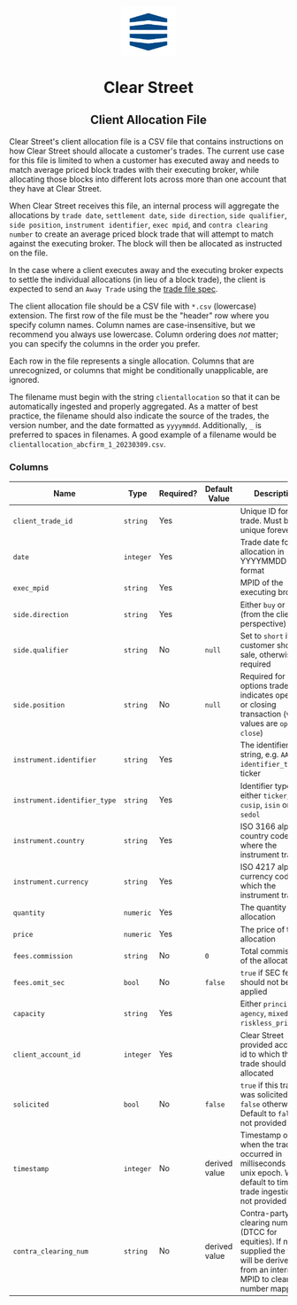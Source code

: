<div class="center">
<p align="center"><img src="assets/logo.png" align="center" width="20%" height="20%"></p>
  <h1 align="center">Clear Street</h1>
  <p align="center">
    <h2 align="center">
      Client Allocation File
    </h2>
  </p>
</div>

Clear Street's client allocation file is a CSV file that contains instructions on how Clear Street should allocate a customer's trades.  The current use case for this file is limited to when a customer has executed away and needs to match average priced block trades with their executing broker, while allocating those blocks into different lots across more than one account that they have at Clear Street.  

When Clear Street receives this file, an internal process will aggregate the allocations by `trade date`, `settlement date`, `side direction`, `side qualifier`, `side position`, `instrument identifier`,  `exec mpid`, and `contra clearing number` to create an average priced block trade that will attempt to match against the executing broker.  The block will then be allocated as instructed on the file.  

In the case where a client executes away and the executing broker expects to settle the individual allocations (in lieu of a block trade), the client is expected to send an `Away Trade` using the [trade file spec](https://github.com/clear-street/docs/blob/master/trade_file.md).

The client allocation file should be a CSV file with `*.csv` (lowercase) extension. The first row of the file must be the "header" row where you specify column names.  Column names are case-insensitive, but we recommend you always use lowercase.  Column ordering does *not* matter; you can specify the columns in the order you prefer.

Each row in the file represents a single allocation.  Columns that are unrecognized, or columns that might be conditionally unapplicable, are ignored. 

The filename must begin with the string `clientallocation` so that it can be automatically ingested and properly aggregated.   As a matter of best practice, the filename should also indicate the source of the trades, the version number, and the date formatted as `yyyymmdd`.  Additionally, `_` is preferred to spaces in filenames.  A good example of a filename would be `clientallocation_abcfirm_1_20230309.csv`.

### Columns

| Name       | Type  | Required? | Default Value | Description | Example | 
| -----------| ------|-------------|----------------------------------------- |----------------------------------------- |----------------------------------------- |
| `client_trade_id` | `string` | Yes | | Unique ID for this trade. Must be unique forever | `20230309trade1` |
| `date` | `integer` | Yes | | Trade date for the allocation in YYYYMMDD format | `20230309` |
| `exec_mpid` | `string` | Yes | | MPID of the executing broker | `CLST` |
| `side.direction` | `string` | Yes | | Either `buy` or `sell` (from the client’s perspective) | `buy` |
| `side.qualifier` | `string` | No| `null` | Set to `short` if customer short sale, otherwise not required | `short` |
| `side.position` | `string` | No| `null` | Required for options trades, indicates opening or closing transaction (valid values are `open` or `close`) | `open` |
| `instrument.identifier` | `string` | Yes | | The identifier string, e.g. `AAPL` if `identifier_type` is ticker | `AAPL` |
| `instrument.identifier_type` | `string` | Yes | | Identifier type, either `ticker`, `cusip`, `isin` or `sedol` | `ticker` |
| `instrument.country` | `string` | Yes | | ISO 3166 alpha-3 country code where the instrument trades | `USA` |
| `instrument.currency` | `string` | Yes | | ISO 4217 alpha-3 currency code in which the instrument trades | `USD` |
| `quantity` | `numeric` | Yes | | The quantity of the allocation | `1000` |
| `price` | `numeric` | Yes | | The price of the allocation | `150.35` |
| `fees.commission` | `string` | No | `0` | Total commission of the allocation | `100` |
| `fees.omit_sec` | `bool` | No| `false` | `true` if SEC fees should not be applied | `true` |
| `capacity` | `string` | Yes| | Either `principal`, `agency`, `mixed`, or `riskless_principal` | `agency` |
| `client_account_id` | `integer` | Yes| | Clear Street provided account id to which the trade should be allocated | `123456` |
| `solicited` | `bool` | No| `false` | `true` if this trade was solicited, `false` otherwise. Default to `false` if not provided | `false` |
| `timestamp` | `integer` | No| derived value | Timestamp of when the trade occurred in milliseconds since unix epoch. Will default to time of trade ingestion if not provided | `1678394397000` |
| `contra_clearing_num` | `string` | No| derived value | Contra-party's clearing number (DTCC for equities). If not supplied the value will be derived from an internal MPID to clearing number mapping | `9132` |
